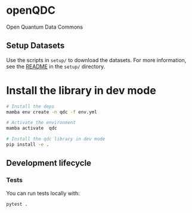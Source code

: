 # openQDC

Open Quantum Data Commons

## Setup Datasets

Use the scripts in `setup/` to download the datasets. For more information, see the [README](setup/README.md) in the `setup/` directory.

# Install the library in dev mode
```bash
# Install the deps
mamba env create -n qdc -f env.yml

# Activate the environment
mamba activate  qdc

# Install the qdc library in dev mode
pip install -e .

```

## Development lifecycle

### Tests

You can run tests locally with:

```bash
pytest .
```
